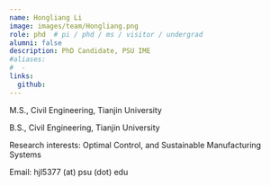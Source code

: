 ```yaml
---
name: Hongliang Li
image: images/team/Hongliang.png
role: phd  # pi / phd / ms / visitor / undergrad
alumni: false  
description: PhD Candidate, PSU IME
#aliases:
#  - 
links:
  github: 
---
```


M.S., Civil Engineering, Tianjin University

B.S., Civil Engineering, Tianjin University

Research interests: Optimal Control, and Sustainable Manufacturing Systems

Email: hjl5377 (at) psu (dot) edu